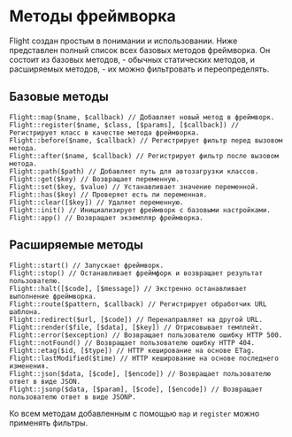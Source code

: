 # Методы фреймворка

Flight создан простым в понимании и использовании. Ниже представлен полный список всех базовых методов фреймворка.
Он состоит из базовых методов, - обычных статических методов, и расширяемых методов, - их можно
фильтровать и переопределять.

## Базовые методы

``` php?start_inline=1
Flight::map($name, $callback) // Добавляет новый метод в фреймворк.
Flight::register($name, $class, [$params], [$callback]) // Регистрирует класс в качестве метода фреймворка.
Flight::before($name, $callback) // Регистрирует фильтр перед вызовом метода.
Flight::after($name, $callback) // Регистрирует фильтр после вызовом метода.
Flight::path($path) // Добавляет путь для автозагрузки классов.
Flight::get($key) // Возвращает переменную.
Flight::set($key, $value) // Устанавливает значение переменной.
Flight::has($key) // Проверяет есть ли переменная.
Flight::clear([$key]) // Удаляет переменную.
Flight::init() // Инициализирует фреймворк с базовыми настройками.
Flight::app() // Возвращает экземпляр фреймворка.
```

## Расширяемые методы

``` php?start_inline=1
Flight::start() // Запускает фреймворк.
Flight::stop() // Останавливает фреймфорк и возвращает результат пользователю.
Flight::halt([$code], [$message]) // Экстренно останавливает выполнение фреймворка.
Flight::route($pattern, $callback) // Регистрирует обработчик URL шаблона.
Flight::redirect($url, [$code]) // Перенаправляет на другой URL.
Flight::render($file, [$data], [$key]) // Отрисовывает темплейт.
Flight::error($exception) // Возвращает пользователю ошибку HTTP 500.
Flight::notFound() // Возвращает пользователю ошибку HTTP 404.
Flight::etag($id, [$type]) // HTTP кеширование на основе ETag.
Flight::lastModified($time) // HTTP кеширование на основе последнего изменения.
Flight::json($data, [$code], [$encode]) // Возвращает пользователю ответ в виде JSON.
Flight::jsonp($data, [$param], [$code], [$encode]) // Возвращает пользователю ответ в виде JSONP.
```

Ко всем методам добавленным с помощью `map` и `register` можно применять фильтры.
